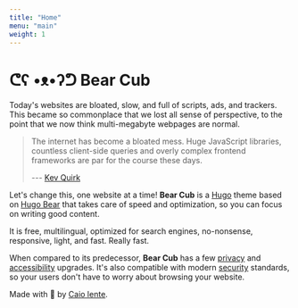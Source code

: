 ```yaml
---
title: "Home"
menu: "main"
weight: 1
---
```


# ᕦʕ •ᴥ•ʔᕤ Bear Cub

Today's websites are bloated, slow, and full of scripts, ads, and trackers. This
became so commonplace that we lost all sense of perspective, to the point that
we now think multi-megabyte webpages are normal.

> The internet has become a bloated mess. Huge JavaScript libraries, countless
> client-side queries and overly complex frontend frameworks are par for the
> course these days.
>
> --- [Kev Quirk](https://512kb.club/)

Let's change this, one website at a time! **Bear Cub** is a
[Hugo](https://gohugo.io/) theme based on [Hugo
Bear](https://github.com/janraasch/hugo-bearblog/) that takes care of speed and
optimization, so you can focus on writing good content.

It is free, multilingual, optimized for search engines, no-nonsense, responsive,
light, and fast. Really fast.

When compared to its predecessor, **Bear Cub** has a few
[privacy](https://themarkup.org/blacklight?url=clente.github.io/hugo-bearcub/)
and
[accessibility](https://pagespeed.web.dev/report?url=https%3A%2F%2Fclente.github.io%2Fhugo-bearcub%2F)
upgrades. It's also compatible with modern
[security](https://github.com/clente/hugo-bearcub#secure) standards, so your
users don't have to worry about browsing your website.

Made with 💟 by [Caio lente](https://lente.dev/en).